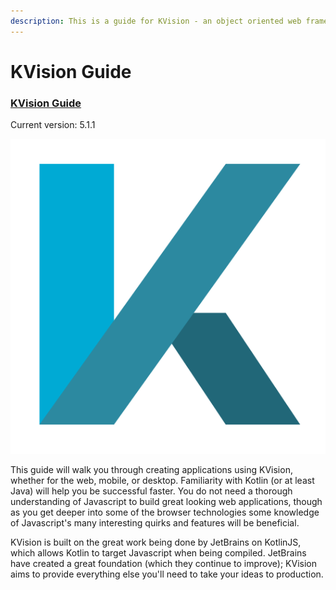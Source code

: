 ```yaml
---
description: This is a guide for KVision - an object oriented web framework for Kotlin/JS.
---
```


# KVision Guide

### [KVision Guide](https://kvision.gitbook.io/kvision-guide/)

Current version: 5.1.1

![](.gitbook/assets/logo4.svg.png) 

This guide will walk you through creating applications using KVision, whether for the web, mobile, or desktop. Familiarity with Kotlin \(or at least Java\) will help you be successful faster. You do not need a thorough understanding of Javascript to build great looking web applications, though as you get deeper into some of the browser technologies some knowledge of Javascript's many interesting quirks and features will be beneficial.

KVision is built on the great work being done by JetBrains on KotlinJS, which allows Kotlin to target Javascript when being compiled. JetBrains have created a great foundation \(which they continue to improve\); KVision aims to provide everything else you'll need to take your ideas to production.

